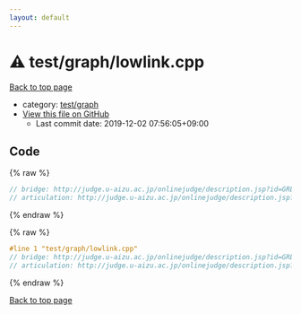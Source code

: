 ```yaml
---
layout: default
---
```


<!-- mathjax config similar to math.stackexchange -->
<script type="text/javascript" async
  src="https://cdnjs.cloudflare.com/ajax/libs/mathjax/2.7.5/MathJax.js?config=TeX-MML-AM_CHTML">
</script>
<script type="text/x-mathjax-config">
  MathJax.Hub.Config({
    TeX: { equationNumbers: { autoNumber: "AMS" }},
    tex2jax: {
      inlineMath: [ ['$','$'] ],
      processEscapes: true
    },
    "HTML-CSS": { matchFontHeight: false },
    displayAlign: "left",
    displayIndent: "2em"
  });
</script>

<script type="text/javascript" src="https://cdnjs.cloudflare.com/ajax/libs/jquery/3.4.1/jquery.min.js"></script>
<script src="https://cdn.jsdelivr.net/npm/jquery-balloon-js@1.1.2/jquery.balloon.min.js" integrity="sha256-ZEYs9VrgAeNuPvs15E39OsyOJaIkXEEt10fzxJ20+2I=" crossorigin="anonymous"></script>
<script type="text/javascript" src="../../../assets/js/copy-button.js"></script>
<link rel="stylesheet" href="../../../assets/css/copy-button.css" />


# :warning: test/graph/lowlink.cpp

<a href="../../../index.html">Back to top page</a>

* category: <a href="../../../index.html#baa37bfd168b079b758c0db816f7295f">test/graph</a>
* <a href="{{ site.github.repository_url }}/blob/master/test/graph/lowlink.cpp">View this file on GitHub</a>
    - Last commit date: 2019-12-02 07:56:05+09:00




## Code

<a id="unbundled"></a>
{% raw %}
```cpp
// bridge: http://judge.u-aizu.ac.jp/onlinejudge/description.jsp?id=GRL_3_B
// articulation: http://judge.u-aizu.ac.jp/onlinejudge/description.jsp?id=GRL_3_A


```
{% endraw %}

<a id="bundled"></a>
{% raw %}
```cpp
#line 1 "test/graph/lowlink.cpp"
// bridge: http://judge.u-aizu.ac.jp/onlinejudge/description.jsp?id=GRL_3_B
// articulation: http://judge.u-aizu.ac.jp/onlinejudge/description.jsp?id=GRL_3_A


```
{% endraw %}

<a href="../../../index.html">Back to top page</a>

